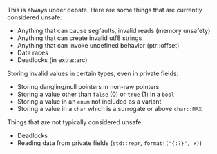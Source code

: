This is always under debate. Here are some things that are currently considered unsafe:

* Anything that can cause segfaults, invalid reads (memory unsafety)
* Anything that can create invalid utf8 strings
* Anything that can invoke undefined behavior (ptr::offset)
* Data races
* Deadlocks (in extra::arc)

Storing invalid values in certain types, even in private fields:

* Storing dangling/null pointers in non-raw pointers
* Storing a value other than `false` (0) or `true` (1) in a `bool`
* Storing a value in an `enum` not included as a variant
* Storing a value in a `char` which is a surrogate or above `char::MAX`

Things that are not typically considered unsafe:

* Deadlocks
* Reading data from private fields (`std::repr`, `format!("{:?}", x)`)